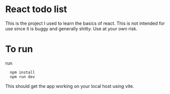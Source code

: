 # React todo list

This is the project I used to learn the basics of react. This is not intended for use since it is buggy and
generally shitty. Use at your own risk.

# To run

run

```
  npm install
  npm run dev
```

This should get the app working on your local host using vite.
